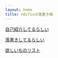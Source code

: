 ```yaml
---
layout: home
title: ndifixの落書き帳
---
```

<p>
  <a href="/about.html">自己紹介してるらしい</a>
</p>

<p>
  <a href="/blog.html">落書きしてるらしい</a>
</p>

<p>
  <a href="https://www.amazon.jp/hz/wishlist/ls/1SEMOUO7GTQDY?ref_=wl_share">欲しいものリスト</a>
</p>
